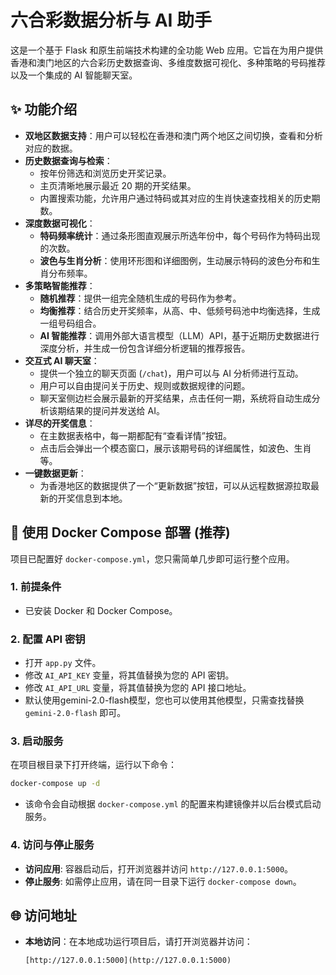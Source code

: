 # 六合彩数据分析与 AI 助手

这是一个基于 Flask 和原生前端技术构建的全功能 Web 应用。它旨在为用户提供香港和澳门地区的六合彩历史数据查询、多维度数据可视化、多种策略的号码推荐以及一个集成的 AI 智能聊天室。

## ✨ 功能介绍

* **双地区数据支持**：用户可以轻松在香港和澳门两个地区之间切换，查看和分析对应的数据。
* **历史数据查询与检索**：
    * 按年份筛选和浏览历史开奖记录。
    * 主页清晰地展示最近 20 期的开奖结果。
    * 内置搜索功能，允许用户通过特码或其对应的生肖快速查找相关的历史期数。
* **深度数据可视化**：
    * **特码频率统计**：通过条形图直观展示所选年份中，每个号码作为特码出现的次数。
    * **波色与生肖分析**：使用环形图和详细图例，生动展示特码的波色分布和生肖分布频率。
* **多策略智能推荐**：
    * **随机推荐**：提供一组完全随机生成的号码作为参考。
    * **均衡推荐**：结合历史开奖频率，从高、中、低频号码池中均衡选择，生成一组号码组合。
    * **AI 智能推荐**：调用外部大语言模型（LLM）API，基于近期历史数据进行深度分析，并生成一份包含详细分析逻辑的推荐报告。
* **交互式 AI 聊天室**：
    * 提供一个独立的聊天页面 (`/chat`)，用户可以与 AI 分析师进行互动。
    * 用户可以自由提问关于历史、规则或数据规律的问题。
    * 聊天室侧边栏会展示最新的开奖结果，点击任何一期，系统将自动生成分析该期结果的提问并发送给 AI。
* **详尽的开奖信息**：
    * 在主数据表格中，每一期都配有“查看详情”按钮。
    * 点击后会弹出一个模态窗口，展示该期号码的详细属性，如波色、生肖等。
* **一键数据更新**：
    * 为香港地区的数据提供了一个“更新数据”按钮，可以从远程数据源拉取最新的开奖信息到本地。

## 🐳 使用 Docker Compose 部署 (推荐)

项目已配置好 `docker-compose.yml`，您只需简单几步即可运行整个应用。

### 1. 前提条件
* 已安装 Docker 和 Docker Compose。

### 2. 配置 API 密钥
* 打开 `app.py` 文件。
* 修改 `AI_API_KEY` 变量，将其值替换为您的 API 密钥。
* 修改 `AI_API_URL` 变量，将其值替换为您的 API 接口地址。
* 默认使用gemini-2.0-flash模型，您也可以使用其他模型，只需查找替换 `gemini-2.0-flash` 即可。

### 3. 启动服务
在项目根目录下打开终端，运行以下命令：
```bash
docker-compose up -d
```
* 该命令会自动根据 `docker-compose.yml` 的配置来构建镜像并以后台模式启动服务。

### 4. 访问与停止服务
* **访问应用**: 容器启动后，打开浏览器并访问 `http://127.0.0.1:5000`。
* **停止服务**: 如需停止应用，请在同一目录下运行 `docker-compose down`。

## 🌐 访问地址

* **本地访问**：在本地成功运行项目后，请打开浏览器并访问：
    ```
    [http://127.0.0.1:5000](http://127.0.0.1:5000)
    ```